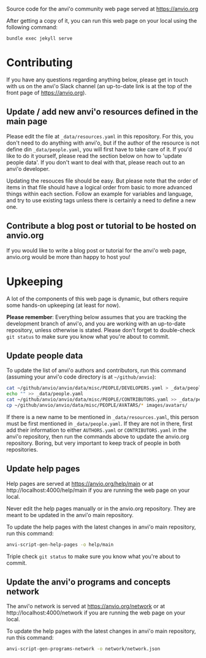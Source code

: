 Source code for the anvi'o community web page served at https://anvio.org

After getting a copy of it, you can run this web page on your local using the following command:

```
bundle exec jekyll serve
```

# Contributing

If you have any questions regarding anything below, please get in touch with us on the anvi'o Slack channel (an up-to-date link is at the top of the front page of https://anvio.org).

## Update / add new anvi'o resources defined in the main page

Please edit the file at `_data/resources.yaml` in this repository. For this, you don't need to do anything with anvi'o, but if the author of the resource is not define din `_data/people.yaml`, you will first have to take care of it. If you'd like to do it yourself, please read the section below on how to 'update people data'. If you don't want to deal with that, please reach out to an anvi'o developer.

Updating the resouces file should be easy. But please note that the order of items in that file should have a logical order from basic to more advanced things within each section. Follow an example for variables and language, and try to use existing tags unless there is certainly a need to define a new one.

## Contribute a blog post or tutorial to be hosted on anvio.org

If you would like to write a blog post or tutorial for the anvi'o web page, anvio.org would be more than happy to host you!

# Upkeeping

A lot of the components of this web page is dynamic, but others require some hands-on upkeeping (at least for now).

**Please remember**: Everything below assumes that you are tracking the development branch of anvi'o, and you are working with an up-to-date repository, unless otherwise is stated. Please don't forget to double-check `git status` to make sure you know what you're about to commit.

## Update people data

To update the list of anvi'o authors and contributors, run this command (assuming your anvi'o code directory is at `~/github/anvio`):

```bash
cat ~/github/anvio/anvio/data/misc/PEOPLE/DEVELOPERS.yaml > _data/people.yaml
echo "" >> _data/people.yaml
cat ~/github/anvio/anvio/data/misc/PEOPLE/CONTRIBUTORS.yaml >> _data/people.yaml
cp ~/github/anvio/anvio/data/misc/PEOPLE/AVATARS/* images/avatars/
```

If there is a new name to be mentioned in `_data/resources.yaml`, this person must be first mentioned in `_data/people.yaml`. If they are not in there, first add their information to either `AUTHORS.yaml` or `CONTRIBUTORS.yaml` in the anvi'o repository, then run the commands above to update the anvio.org repository. Boring, but very important to keep track of people in both repositories.

## Update help pages

Help pages are served at https://anvio.org/help/main or at http://localhost:4000/help/main if you are running the web page on your local.

Never edit the help pages manually or in the anvio.org repository. They are meant to be updated in the anvi'o main repository.

To update the help pages with the latest changes in anvi'o main repository, run this command:

```bash
anvi-script-gen-help-pages -o help/main
```

Triple check `git status` to make sure you know what you're about to commit.

## Update the anvi'o programs and concepts network

The anvi'o network is served at https://anvio.org/network or at http://localhost:4000/network if you are running the web page on your local.

To update the help pages with the latest changes in anvi'o main repository, run this command:

```bash
anvi-script-gen-programs-network -o network/network.json
```
